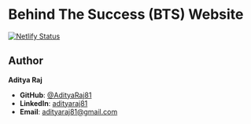 
# **Behind The Success (BTS) Website**
[![Netlify Status](https://api.netlify.com/api/v1/badges/eda5e766-aa68-4396-a812-90255ac41d7a/deploy-status)](https://app.netlify.com/sites/btsconsltant/deploys)


## **Author**  
**Aditya Raj**  
- **GitHub**: [@AdityaRaj81](https://github.com/AdityaRaj81)  
- **LinkedIn**: [adityaraj81](https://www.linkedin.com/in/adityaraj81)  
- **Email**: [adityaraj81@gmail.com](mailto:adityaraj81@gmail.com)  



